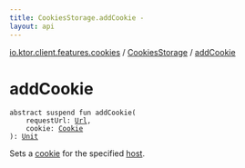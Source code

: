 ```yaml
---
title: CookiesStorage.addCookie - 
layout: api
---
```


<div class='api-docs-breadcrumbs'><a href="../index.html">io.ktor.client.features.cookies</a> / <a href="index.html">CookiesStorage</a> / <a href="./add-cookie.html">addCookie</a></div>

# addCookie

<div class="signature"><code><span class="keyword">abstract</span> <span class="keyword">suspend</span> <span class="keyword">fun </span><span class="identifier">addCookie</span><span class="symbol">(</span><br/>&nbsp;&nbsp;&nbsp;&nbsp;<span class="parameterName" id="io.ktor.client.features.cookies.CookiesStorage$addCookie(io.ktor.http.Url, io.ktor.http.Cookie)/requestUrl">requestUrl</span><span class="symbol">:</span>&nbsp;<a href="../../io.ktor.http/-url/index.html"><span class="identifier">Url</span></a><span class="symbol">, </span><br/>&nbsp;&nbsp;&nbsp;&nbsp;<span class="parameterName" id="io.ktor.client.features.cookies.CookiesStorage$addCookie(io.ktor.http.Url, io.ktor.http.Cookie)/cookie">cookie</span><span class="symbol">:</span>&nbsp;<a href="../../io.ktor.http/-cookie/index.html"><span class="identifier">Cookie</span></a><br/><span class="symbol">)</span><span class="symbol">: </span><a href="https://kotlinlang.org/api/latest/jvm/stdlib/kotlin/-unit/index.html"><span class="identifier">Unit</span></a></code></div>

Sets a <a href="add-cookie.html#io.ktor.client.features.cookies.CookiesStorage$addCookie(io.ktor.http.Url, io.ktor.http.Cookie)/cookie">cookie</a> for the specified <a href="#">host</a>.

